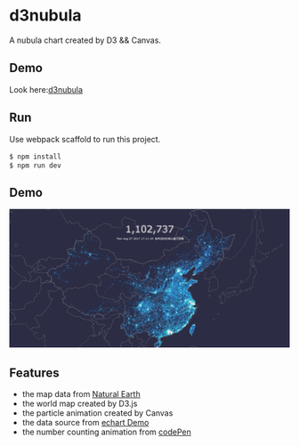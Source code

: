 # d3nubula

A nubula chart created by D3 && Canvas.

## Demo

Look here:[d3nubula](http://test.tv.video.qq.com/ktweb/Public/nubula/html/index.html?type=activate#wbmp)

## Run

Use webpack scaffold to run this project.

```
$ npm install
$ npm run dev
```

## Demo

![demo](https://raw.githubusercontent.com/chokcoco/d3nubula/master/src/images/demo.png)

## Features

+ the map data from [Natural Earth](http://www.naturalearthdata.com/)
+ the world map created by D3.js
+ the particle animation created by Canvas
+ the data source from [echart Demo](http://echarts.baidu.com/demo.html#scatter-weibo)
+ the number counting animation from [codePen](https://codepen.io/Chokcoco/pen/qXVxyw)

